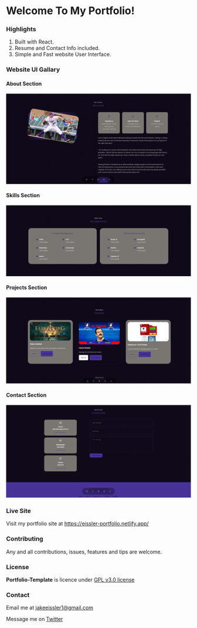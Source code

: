 # Welcome To My Portfolio!

### Highlights

1. Built with React.
2. Resume and Contact Info included.
3. Simple and Fast website User Interface.

### Website UI Gallary

#### About Section

![About Me Section](/src/assets/about-section-pic.jpg)

#### Skills Section

![Skills Section](/src/assets/skills-section-pic.jpg)

#### Projects Section

![Project Section](/src/assets/projects-section-pic.jpg)

#### Contact Section

![Contact Section](/src/assets/contact-section-pic.jpg)

### Live Site

Visit my portfolio site at https://eissler-portfolio.netlify.app/

### Contributing

Any and all contributions, issues, features and tips are welcome.

### License

**Portfolio-Template** is licence under [GPL v3.0 license](https://www.gnu.org/licenses/gpl-3.0.en.html)

### Contact

Email me at [jakeeissler1@gmail.com](jakeeissler1@gmail.com)

Message me on [Twitter](https://twitter.com/jakeeis24)
